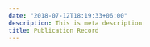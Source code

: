 ```yaml
---
date: "2018-07-12T18:19:33+06:00"
description: This is meta description
title: Publication Record
---
```

